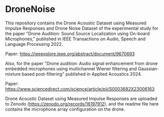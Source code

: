 # DroneNoise

This repository contains the Drone Acoustic Dataset using Measured Impulse Responses and Drone Noise Dataset of the experimental study for the paper "Drone Audition: Sound Source Localization using On-board Microphones," published in IEEE Transactions on Audio, Speech and Language Processing 2022.

Paper: https://ieeexplore.ieee.org/abstract/document/9670693

Also, for the paper "Drone audition: Audio signal enhancement from drone embedded microphones using multichannel Wiener filtering and Gaussian-mixture based post-filtering" published in Applied Acoustics 2024.

Paper: https://www.sciencedirect.com/science/article/pii/S0003682X23006163

Drone Acoustic Dataset using Measured Impulse Responses are uploaded to Zenodo (https://zenodo.org/records/16197912), and the readme file here contains the microphone array configuration on the drone.


